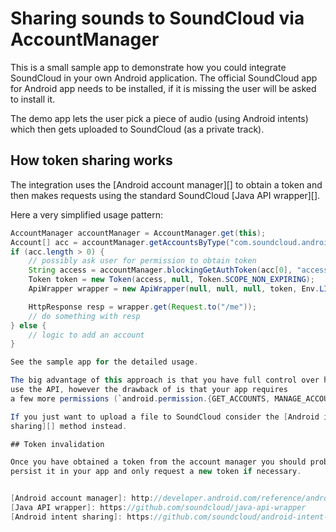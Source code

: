 # Sharing sounds to SoundCloud via AccountManager

This is a small sample app to demonstrate how you could integrate SoundCloud in your
own Android application. The official SoundCloud app for Android app needs to
be installed, if it is missing the user will be asked to install it.

The demo app lets the user pick a piece of audio (using Android intents) which
then gets uploaded to SoundCloud (as a private track).

## How token sharing works

The integration uses the [Android account manager][] to obtain a token and then
makes requests using the standard SoundCloud [Java API wrapper][].

Here a very simplified usage pattern:

```java
AccountManager accountManager = AccountManager.get(this);
Account[] acc = accountManager.getAccountsByType("com.soundcloud.android.account");
if (acc.length > 0) {
    // possibly ask user for permission to obtain token
    String access = accountManager.blockingGetAuthToken(acc[0], "access_token", true);
    Token token = new Token(access, null, Token.SCOPE_NON_EXPIRING);
    ApiWrapper wrapper = new ApiWrapper(null, null, null, token, Env.LIVE);

    HttpResponse resp = wrapper.get(Request.to("/me"));
    // do something with resp
} else {
    // logic to add an account
}

See the sample app for the detailed usage.

The big advantage of this approach is that you have full control over how you
use the API, however the drawback of is that your app requires
a few more permissions (`android.permission.{GET_ACCOUNTS, MANAGE_ACCOUNTS, USE_CREDENTIALS}`).

If you just want to upload a file to SoundCloud consider the [Android intent
sharing][] method instead.

## Token invalidation

Once you have obtained a token from the account manager you should probably
persist it in your app and only request a new token if necessary.


[Android account manager]: http://developer.android.com/reference/android/accounts/AccountManager.html
[Java API wrapper]: https://github.com/soundcloud/java-api-wrapper
[Android intent sharing]: https://github.com/soundcloud/android-intent-sharing
